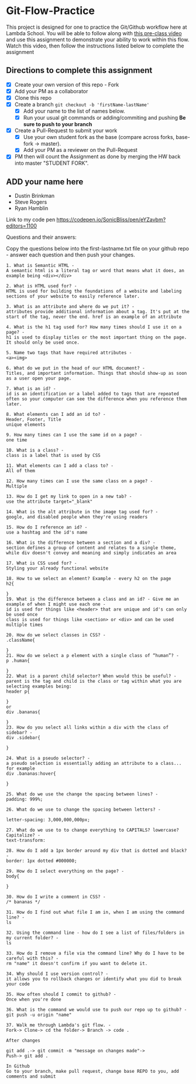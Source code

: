 # Git-Flow-Practice

This project is designed for one to practice the Git/Github workflow here at Lambda School. You will be able to follow along with [this pre-class video](https://youtu.be/4fLr6ah82bE) and use this assignment to demonstrate your ability to work within this flow. Watch this video, then follow the instructions listed below to complete the assignment

## Directions to complete this assignment

- [X] Create your own version of this repo - Fork
- [X] Add your PM as a collaborator
- [X] Clone this repo
- [X] Create a branch `git checkout -b 'firstName-lastName'`
  - [X] Add your name to the list of names below.
  - [X] Run your usual git commands or adding/commiting and pushing **Be sure to push to your branch**
- [X] Create a Pull-Request to submit your work
  - [X] Use your own student fork as the base (compare across forks, base-fork -> master).
  - [X] Add your PM as a reviewer on the Pull-Request
- [X] PM then will count the Assignment as done by merging the HW back into master "STUDENT FORK".

## ADD your name here
- Dustin Brinkman
- Steve Rogers
- Ryan Hamblin

Link to my code pen https://codepen.io/SonicBliss/pen/eYZavbm?editors=1100

 Questions and their answers:

Copy the questions below into the first-lastname.txt file on your github repo - answer each question and then push your changes. 

    1. What is Semantic HTML - 
    A semantic html is a literal tag or word that means what it does, an example being <div></div>

    2. What is HTML used for? - 
    HTML is used for building the foundations of a website and labeling sections of your website to easily reference later.

    3. What is an attribute and where do we put it? - 
    attributes provide additional information about a tag. It's put at the start of the tag, never the end. href is an example of an attribute

    4. What is the h1 tag used for? How many times should I use it on a page? -
    h1 is used to display titles or the most important thing on the page. It should only be used once.

    5. Name two tags that have required attributes -
    <a><img>

    6. What do we put in the head of our HTML document? -
    Titles, and important information. Things that should show-up as soon as a user open your page.

    7. What is an id? -
    id is an identification or a label added to tags that are repeated often so your computer can see the difference when you reference them later. 

    8. What elements can I add an id to? -
    Header, Footer, Title
    unique elements

    9. How many times can I use the same id on a page? -
    one time

    10. What is a class? -
    class is a label that is used by CSS

    11. What elements can I add a class to? -
    All of them

    12. How many times can I use the same class on a page? -
    Multiple

    13. How do I get my link to open in a new tab? -
    use the attribute target="_blank"

    14. What is the alt attribute in the image tag used for? -
    google, and disabled people when they're using readers

    15. How do I reference an id? -
    use a hashtag and the id's name

    16. What is the difference between a section and a div? -
    section defines a group of content and relates to a single theme, while div doesn't convey and meaning and simply indicates an area

    17. What is CSS used for? -
    Styling your already functional website

    18. How to we select an element? Example - every h2 on the page
    h2{

    }
    19. What is the difference between a class and an id? - Give me an example of when I might use each one -
    id is used for things like <header> that are unique and id's can only be used once
    class is used for things like <section> or <div> and can be used multiple times

    20. How do we select classes in CSS? -
    .className{

    }
    21. How do we select a p element with a single class of “human”? -
    p .human{

    }
    22. What is a parent child selector? When would this be useful? -
    parent is the tag and child is the class or tag within what you are selecting examples being:
    header p{

    }
    or
    div .bananas{

    }
    23. How do you select all links within a div with the class of sidebar? -
    div .sidebar{

    }

    24. What is a pseudo selector? -
    a pseudo selection is essentially adding an attribute to a class... for example
    div .bananas:hover{

    }

    25. What do we use the change the spacing between lines? -
    padding: 999%;

    26. What do we use to change the spacing between letters? -

    letter-spacing: 3,000,000,000px;

    27. What do we use to to change everything to CAPITALS? lowercase?
    Capitalize? -
    text-transform:

    28. How do I add a 1px border around my div that is dotted and black? -
    border: 1px dotted #000000;

    29. How do I select everything on the page? -
    body{

    }

    30. How do I write a comment in CSS? -
    /* bananas */

    31. How do I find out what file I am in, when I am using the command line? -
    ls

    32. Using the command line - how do I see a list of files/folders in my current folder? -
    ls

    33. How do I remove a file via the command line? Why do I have to be careful with this? -
    rm "name" it doesn't confirm if you want to delete it.

    34. Why should I use version control? -
    it allows you to rollback changes or identify what you did to break your code

    35. How often should I commit to github? -
    Once when you're done

    36. What is the command we would use to push our repo up to github? -
    git push -u origin "name"
  
    37. Walk me through Lambda's git flow. - 
    Fork-> Clone-> cd the folder-> Branch -> code .

    After changes

    git add .-> git commit -m "message on changes made"->
    Push-> git add .

    In Github
    Go to your branch, make pull request, change base REPO to you, add comments and submit
